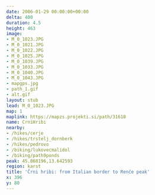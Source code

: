 ```yaml
---
date: 2006-01-29 00:00:00+00:00
delta: 400
duration: 4.5
height: 463
image:
- M_0_1023.JPG
- M_0_1021.JPG
- M_0_1022.JPG
- M_0_1025.JPG
- M_0_1039.JPG
- M_0_1033.JPG
- M_0_1040.JPG
- M_0_1043.JPG
- mapgps.jpg
- path_1.gif
- alt.gif
layout: stub
lead: M_0_1023.JPG
map: 1
maplink: https://mapzs.projekti.si/path/31618
name: CrniHribi
nearby:
- /hikes/cerje
- /hikes/trstelj_dornberk
- /hikes/pedrovo
- /biking/lukovecmalidol
- /biking/path9ponds
peak: 45.868196,13.642593
region: karst
title: 'Črni hribi: from Italian border to Renče peak'
x: 396
y: 80
---
```

